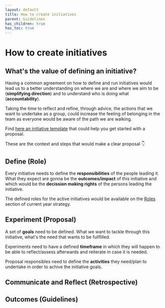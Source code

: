 ```yaml
---
layout: default
title: How to create initiatives
parent: Guidelines
has_children: true
has_toc: true
---
```


# How to create initiatives

## What's the value of defining an initiative?

Having a common agreement on how to define and run initiatives would lead us to a better understanding on where we are and where we aim to be (__simplifying direction__) and to understand who is doing what (__accountability__). 

Taking the time to reflect and refine, through advice, the actions that we want to undertake as a group, could increase the feeling of belonging in the team as everyone would be aware of the path we are walking. 

Find [here an initiative template](/frontismos/docs/guidelines/how-to-create-initiatives/initiative-template/) that could help you get started with a proposal.

These are the context and steps that would make a clear proposal 👇

## Define (Role)

Every initiative needs to define the __responsibilities__ of the people leading it. What they expect are gonna be the __outcomes/impact__ of this initiative and which would be the __decission making rights__ of the persons leading the initiative.

The defined roles for the active initiatives would be available on the [Roles](/frontismos/docs/strategy-2021/roles/index/) section of current year strategy.

## Experiment (Proposal)

A set of __goals__ need to be defined. What we want to tackle through this initiative, what's the need that wants to be fullfilled.

Experiments need to have a defined __timeframe__ in which they will happen to be able to reflect/assess afterwards and reiterate in case it is needed.

Proposal responsibles need to define the __activities__ they need/plan to undertake in order to achive the initiative goals.

## Communicate and Reflect (Retrospective)


## Outcomes (Guidelines)
